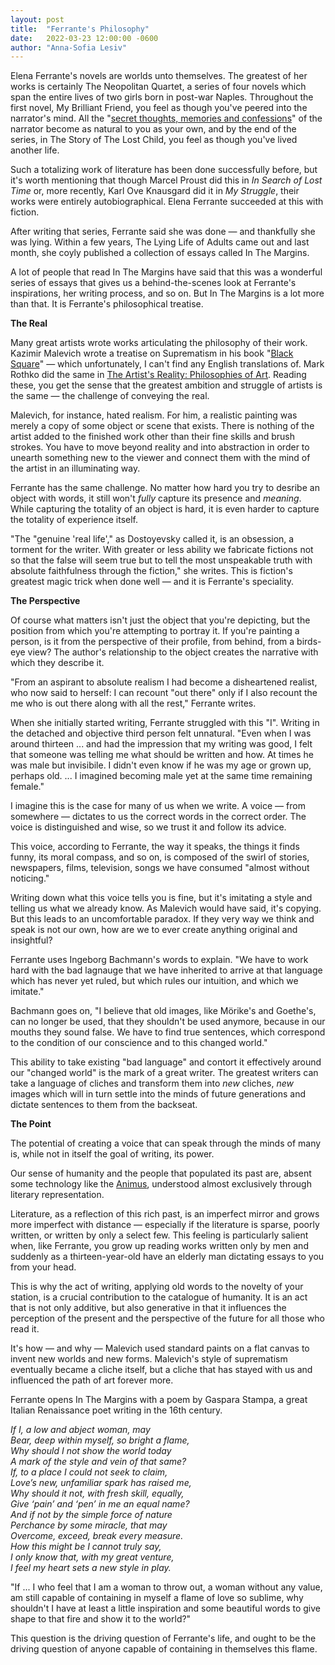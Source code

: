 ```yaml
---
layout: post
title:  "Ferrante's Philosophy"
date:   2022-03-23 12:00:00 -0600
author: "Anna-Sofia Lesiv"
---
```

Elena Ferrante's novels are worlds unto themselves. The greatest of her works is certainly The Neopolitan Quartet, a series of four novels which span the entire lives of two girls born in post-war Naples. Throughout the first novel, My Brilliant Friend, you feel as though you've peered into the narrator's mind. All the "[secret thoughts, memories and confessions](http://elenaferrante.com/reviews/the-stanford-daily/)" of the narrator become as natural to you as your own, and by the end of the series, in The Story of The Lost Child, you feel as though you've lived another life. 

Such a totalizing work of literature has been done successfully before, but it's worth mentioning that though Marcel Proust did this in *In Search of Lost Time* or, more recently, Karl Ove Knausgard did it in *My Struggle*, their works were entirely autobiographical. Elena Ferrante succeeded at this with fiction.

After writing that series, Ferrante said she was done — and thankfully she was lying. Within a few years, The Lying Life of Adults came out and last month, she coyly published a collection of essays called In The Margins. 

A lot of people that read In The Margins have said that this was a wonderful series of essays that gives us a behind-the-scenes look at Ferrante's inspirations, her writing process, and so on. But In The Margins is a lot more than that. It is Ferrante's philosophical treatise. 

**The Real**

Many great artists wrote works articulating the philosophy of their work. Kazimir Malevich wrote a treatise on Suprematism in his book "[Black Square](https://prom.ua/p1259196875-chernyj-kvadrat-kazimir.html)" — which unfortunately, I can't find any English translations of. Mark Rothko did the same in [The Artist's Reality: Philosophies of Art](https://www.amazon.com/dp/B007XQ3VTG/ref=dp-kindle-redirect?_encoding=UTF8&btkr=1). Reading these, you get the sense that the greatest ambition and struggle of artists is the same — the challenge of conveying the real.

Malevich, for instance, hated realism. For him, a realistic painting was merely a copy of some object or scene that exists. There is nothing of the artist added to the finished work other than their fine skills and brush strokes. You have to move beyond reality and into abstraction in order to unearth something new to the viewer and connect them with the mind of the artist in an illuminating way.

Ferrante has the same challenge. No matter how hard you try to desribe an object with words, it still won't *fully* capture its presence and *meaning*. While capturing the totality of an object is hard, it is even harder to capture the totality of experience itself. 

"The "genuine 'real life'," as Dostoyevsky called it, is an obsession, a torment for the writer. With greater or less ability we fabricate fictions not so that the false will seem true but to tell the most unspeakable truth with absolute faithfulness through the fiction," she writes. This is fiction's greatest magic trick when done well — and it is Ferrante's speciality.

**The Perspective**

Of course what matters isn't just the object that you're depicting, but the position from which you're attempting to portray it. If you're painting a person, is it from the perspective of their profile, from behind, from a birds-eye view? The author's relationship to the object creates the narrative with which they describe it. 

"From an aspirant to absolute realism I had become a disheartened realist, who now said to herself: I can recount "out there" only if I also recount the me who is out there along with all the rest," Ferrante writes. 

When she initially started writing, Ferrante struggled with this "I". Writing in the detached and objective third person felt unnatural. "Even when I was around thirteen ... and had the impression that my writing was good, I felt that someone was telling me what should be written and how. At times he was male but invisibile. I didn't even know if he was my age or grown up, perhaps old. ... I imagined becoming male yet at the same time remaining female."

I imagine this is the case for many of us when we write. A voice — from somewhere — dictates to us the correct words in the correct order. The voice is distinguished and wise, so we trust it and follow its advice. 

This voice, according to Ferrante, the way it speaks, the things it finds funny, its moral compass, and so on, is composed of the swirl of stories, newspapers, films, television, songs we have consumed "almost without noticing."

Writing down what this voice tells you is fine, but it's imitating a style and telling us what we already know. As Malevich would have said, it's copying. But this leads to an uncomfortable paradox. If they very way we think and speak is not our own, how are we to ever create anything original and insightful?

Ferrante uses Ingeborg Bachmann's words to explain. "We have to work hard with the bad lagnauge that we have inherited to arrive at that language which has never yet ruled, but which rules our intuition, and which we imitate."

Bachmann goes on, "I believe that old images, like Mörike's and Goethe's, can no longer be used, that they shouldn't be used anymore, because in our mouths they sound false. We have to find true sentences, which correspond to the condition of our conscience and to this changed world."

This ability to take existing "bad language" and contort it effectively around our "changed world" is the mark of a great writer. The greatest writers can take a language of cliches and transform them into *new* cliches, *new* images which will in turn settle into the minds of future generations and dictate sentences to them from the backseat.

**The Point**

The potential of creating a voice that can speak through the minds of many is, while not in itself the goal of writing, its power. 

Our sense of humanity and the people that populated its past are, absent some technology like the [Animus](https://assassinscreed.fandom.com/wiki/Animus), understood almost exclusively through literary representation.  

Literature, as a reflection of this rich past, is an imperfect mirror and grows more imperfect with distance — especially if the literature is sparse, poorly written, or written by only a select few. This feeling is particularly salient when, like Ferrante, you grow up reading works written only by men and suddenly as a thirteen-year-old have an elderly man dictating essays to you from your head.

This is why the act of writing, applying old words to the novelty of your station, is a crucial contribution to the catalogue of humanity. It is an act that is not only additive, but also generative in that it influences the perception of the present and the perspective of the future for all those who read it. 

It's how — and why — Malevich used standard paints on a flat canvas to invent new worlds and new forms. Malevich's style of suprematism eventually became a cliche itself, but a cliche that has stayed with us and influenced the path of art forever more. 

Ferrante opens In The Margins with a poem by Gaspara Stampa, a great Italian Renaissance poet writing in the 16th century.

*If I, a low and abject woman, may*  
*Bear, deep within myself, so bright a flame,*  
*Why should I not show the world today*  
*A mark of the style and vein of that same?*  
*If, to a place I could not seek to claim,*  
*Love’s new, unfamiliar spark has raised me,*  
*Why should it not, with fresh skill, equally,*  
*Give ‘pain’ and ‘pen’ in me an equal name?*  
*And if not by the simple force of nature*  
*Perchance by some miracle, that may*  
*Overcome, exceed, break every measure.*  
*How this might be I cannot truly say,*  
*I only know that, with my great venture,*  
*I feel my heart sets a new style in play.*  

"If ... I who feel that I am a woman to throw out, a woman without any value, am still capable of containing in myself a flame of love so sublime, why shouldn't I have at least a little inspiration and some beautiful words to give shape to that fire and show it to the world?" 

This question is the driving question of Ferrante's life, and ought to be the driving question of anyone capable of containing in themselves this flame.